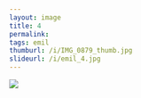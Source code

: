 ```yaml
---
layout: image
title: 4
permalink: 
tags: emil
thumburl: /i/IMG_0879_thumb.jpg
slideurl: /i/emil_4.jpg
---
```


![]({{site.url}}/i/emil_4.jpg)


